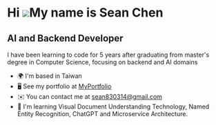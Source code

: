Hi ![](https://user-images.githubusercontent.com/18350557/176309783-0785949b-9127-417c-8b55-ab5a4333674e.gif)My name is Sean Chen
=================================================================================================================================

AI and Backend Developer
------------------------

I have been learning to code for 5 years after graduating from master's degree in Computer Science, focusing on backend and AI domains

* 🌍  I'm based in Taiwan
* 🖥️  See my portfolio at [MyPortfolio](http://ekko771.github.io/)
* ✉️  You can contact me at [sean830314@gmail.com](mailto:sean830314@gmail.com)
* 🧠  I'm learning Visual Document Understanding Technology, Named Entity Recognition, ChatGPT and Microservice Architecture.
<!---
sean830314/sean830314 is a ✨ special ✨ repository because its `README.md` (this file) appears on your GitHub profile.
You can click the Preview link to take a look at your changes.
--->
